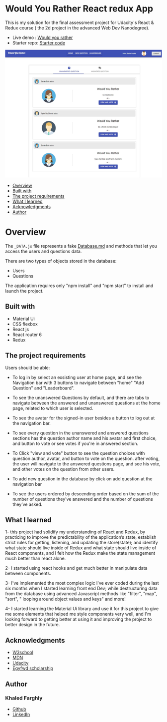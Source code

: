 # Would You Rather React redux App

This is my solution for the final assessment project for Udacity's React & Redux course ( the 2d project in the advanced Web Dev Nanodegree).

- Live demo : [Would you rather](https://udacity-reactnd-myreadsapp.netlify.app/)
- Starter repo: [Starter code](https://github.com/udacity/reactnd-project-would-you-rather-starter)

![home ScreenShot](./src/utils/screenshot.png)

- [Overview](#overview)
- [Built with](#built-with)
- [The project requirements](#the-project-requirements)
- [What I learned](#what-I-learned)
- [Acknowledgments](#acknowledgments)
- [Author](#author)

# Overview

The `_DATA.js` file represents a fake [Database.md](./data.md) and methods that let you access the users and questions data.

There are two types of objects stored in the database:

- Users
- Questions

The application requires only "npm install" and "npm start" to install and launch the project.

## Built with

- Material Ui
- CSS flexbox
- React js
- React router 6
- Redux

## The project requirements

Users should be able:

- To log in by select an exsisting user at home page, and see the Navigation bar with 3 buttons to navigate between "home" "Add Question" and "Leaderboard".

- To see the unanswered Questions by default, and there are tabs to navigate between the answered and unanswered questions at the home page, related to which user is selected.

- To see the avatar for the signed-in user besides a button to log out at the navigation bar.

- To see every question in the unanswered and answered questions sections has the question author name and his avatar and first choice, and button to vote or see votes if you're in answered section.

- To Click "view and vote" button to see the question choices with question author, avatar, and button to vote on the question.
  after voting, the user will navigate to the answered questions page, and see his vote, and other votes on the question from other users.

- To add new question in the database by click on add question at the navigation bar

- To see the users ordered by descending order based on the sum of the number of questions they’ve answered and the number of questions they’ve asked.

## What I learned

1- this project had solidify my understanding of React and Redux,
by practicing to improve the predictability of the application’s state, establish strict rules for getting, listening, and updating the store(state); and identify what state should live inside of Redux and what state should live inside of React components, and I felt how the Redux make the state management much better than react alone.

2- I started using react hooks and get much better in manipulate data between components.

3- I've implemented the most complex logic I've ever coded during the last six months when I started learning front end Dev; while destructuring data from the database using advanced Javascript methods like "filter", "map", "sort", " looping around object values and keys" and more!

4- I started learning the Material Ui library and use it for this project to give me some elements that helped me style components very well, and I'm looking forward to getting better at using it and improving the project to better design in the future.

## Acknowledgments

- [W3school](https://www.w3schools.com/)
- [MDN](https://developer.mozilla.org/en-US/)
- [Udacity](https://www.udacity.com/)
- [Egyfwd scholarship](https://egfwd.com/)

## Author

### Khaled Farghly

- [Github ](https://github.com/KhaledMostafa990)
- [LinkedIn ](https://www.linkedin.com/in/khaled-farghly-056a57208/)
